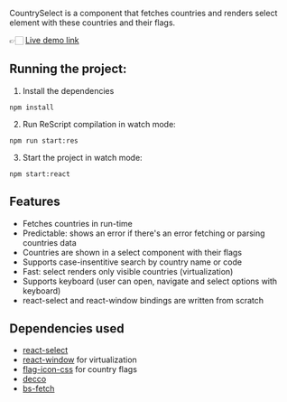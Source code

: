 CountrySelect is a component that fetches countries and renders select element with these countries and their flags.

👉🏻 [Live demo link](https://noon-task.vercel.app/)

## Running the project:

1. Install the dependencies

```
npm install
```

2. Run ReScript compilation in watch mode:

```
npm run start:res
```

3. Start the project in watch mode:

```
npm start:react
```

## Features

- Fetches countries in run-time
- Predictable: shows an error if there's an error fetching or parsing countries data
- Countries are shown in a select component with their flags
- Supports case-insentitive search by country name or code
- Fast: select renders only visible countries (virtualization)
- Supports keyboard (user can open, navigate and select options with keyboard)
- react-select and react-window bindings are written from scratch

## Dependencies used

- [react-select](https://github.com/JedWatson/react-select/)
- [react-window](https://github.com/bvaughn/react-window#:~:text=react%2Dwindow%20is%20a%20complete%20rewrite%20of%20react%2Dvirtualized%20.&text=If%20react%2Dwindow%20provides%20the,Use%20react%2Dvirtualized%20.) for virtualization
- [flag-icon-css](https://github.com/lipis/flag-icon-css) for country flags
- [decco](https://github.com/reasonml-labs/decco)
- [bs-fetch](https://github.com/reasonml-community/bs-fetch)
